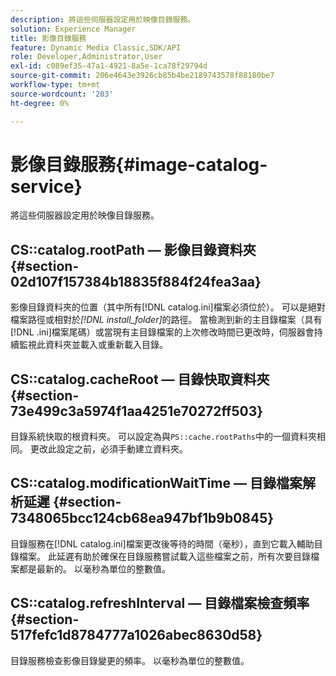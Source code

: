 ```yaml
---
description: 將這些伺服器設定用於映像目錄服務。
solution: Experience Manager
title: 影像目錄服務
feature: Dynamic Media Classic,SDK/API
role: Developer,Administrator,User
exl-id: c089ef35-47a1-4921-8a5e-1ca78f29794d
source-git-commit: 206e4643e3926cb85b4be2189743578f88180be7
workflow-type: tm+mt
source-wordcount: '203'
ht-degree: 0%

---
```


# 影像目錄服務{#image-catalog-service}

將這些伺服器設定用於映像目錄服務。

## CS::catalog.rootPath — 影像目錄資料夾 {#section-02d107f157384b18835f884f24fea3aa}

影像目錄資料夾的位置（其中所有[!DNL catalog.ini]檔案必須位於）。 可以是絕對檔案路徑或相對於&#x200B;*[!DNL install_folder]*&#x200B;的路徑。 當檢測到新的主目錄檔案（具有[!DNL .ini]檔案尾碼）或當現有主目錄檔案的上次修改時間已更改時，伺服器會持續監視此資料夾並載入或重新載入目錄。

## CS::catalog.cacheRoot — 目錄快取資料夾 {#section-73e499c3a5974f1aa4251e70272ff503}

目錄系統快取的根資料夾。 可以設定為與`PS::cache.rootPaths`中的一個資料夾相同。 更改此設定之前，必須手動建立資料夾。

## CS::catalog.modificationWaitTime — 目錄檔案解析延遲 {#section-7348065bcc124cb68ea947bf1b9b0845}

目錄服務在[!DNL catalog.ini]檔案更改後等待的時間（毫秒），直到它載入輔助目錄檔案。 此延遲有助於確保在目錄服務嘗試載入這些檔案之前，所有次要目錄檔案都是最新的。 以毫秒為單位的整數值。

## CS::catalog.refreshInterval — 目錄檔案檢查頻率 {#section-517fefc1d8784777a1026abec8630d58}

目錄服務檢查影像目錄變更的頻率。 以毫秒為單位的整數值。

